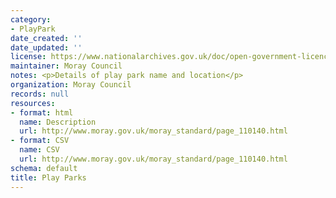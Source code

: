 ```yaml
---
category:
- PlayPark
date_created: ''
date_updated: ''
license: https://www.nationalarchives.gov.uk/doc/open-government-licence/version/3/
maintainer: Moray Council
notes: <p>Details of play park name and location</p>
organization: Moray Council
records: null
resources:
- format: html
  name: Description
  url: http://www.moray.gov.uk/moray_standard/page_110140.html
- format: CSV
  name: CSV
  url: http://www.moray.gov.uk/moray_standard/page_110140.html
schema: default
title: Play Parks
---
```


